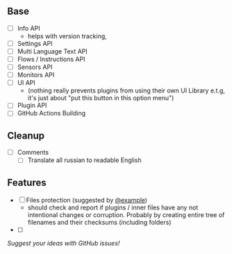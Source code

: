 <!-- i got brain damage sorry -->
## Base
- [ ] Info API
  - helps with version tracking, 
- [ ] Settings API
- [ ] Multi Language Text API
- [ ] Flows / Instructions API
- [ ] Sensors API
- [ ] Monitors API
- [ ] UI API 
  - (nothing really prevents plugins from using 
  their own UI Library e.t.g, it's just about 
  "put this button in this option menu")
- [ ] Plugin API
- [ ] GitHub Actions Building

## Cleanup
- [ ] Comments
  - [ ] Translate all russian to readable English

## Features
- [ ] Files protection 
(suggested by [@example](https://github.com/example))
  - should check and report if plugins / inner files have any 
not intentional changes or corruption. Probably by creating 
entire tree of filenames and their checksums (including folders)
- [ ] 

_Suggest your ideas with GitHub issues!_
